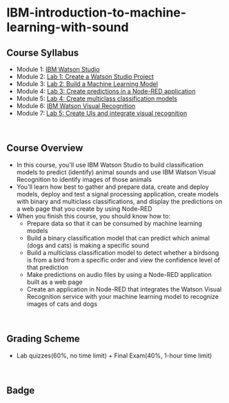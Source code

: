 # IBM-introduction-to-machine-learning-with-sound

## Course Syllabus
- Module 1: [IBM Watson Studio](./1_IBM_Watson_Studio.md)
- Module 2: [Lab 1: Create a Watson Studio Project](./2_Lab_1_Create_a_Watson_Studio_Project.md)
- Module 3: [Lab 2: Build a Machine Learning Model](./3_Build_a_Machine_Learning_Model.md)
- Module 4: [Lab 3: Create predictions in a Node-RED application](./4_Lab_3_Create_predictions_in_a_Node_RED_application.md)
- Module 5: [Lab 4: Create multiclass classification models](./5_Lab_4_Create_multiclass_classification_models.md)
- Module 6: [IBM Watson Visual Recognition](./6_IBM_Watson_Visual_Recognition.md)
- Module 7: [Lab 5: Create UIs and integrate visual recognition](./7_Lab_5_Create_UIs_and_integrate_visual_recognition.md)

<br>

## Course Overview
- In this course, you'll use IBM Watson Studio to build classification models to predict (identify) animal sounds and use IBM Watson Visual Recognition to identify images of those animals
- You'll learn how best to gather and prepare data, create and deploy models, deploy and test a signal processing application, create models with binary and multiclass classifications, and display the predictions on a web page that you create by using Node-RED
- When you finish this course, you should know how to:
    - Prepare data so that it can be consumed by machine learning models
    - Build a binary classification model that can predict which animal (dogs and cats) is making a specific sound
    - Build a multiclass classification model to detect whether a birdsong is from a bird from a specific order and view the confidence level of that prediction
    - Make predictions on audio files by using a Node-RED application built as a web page
    - Create an application in Node-RED that integrates the Watson Visual Recognition service with your machine learning model to recognize images of cats and dogs
<br>

## Grading Scheme
- Lab quizzes(60%, no time limit) + Final Exam(40%, 1-hour time limit)
<br>

## Badge

